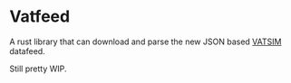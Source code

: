 # Vatfeed

A rust library that can download and parse the new JSON based
[VATSIM](https://vatsim.net) datafeed.

Still pretty WIP.
